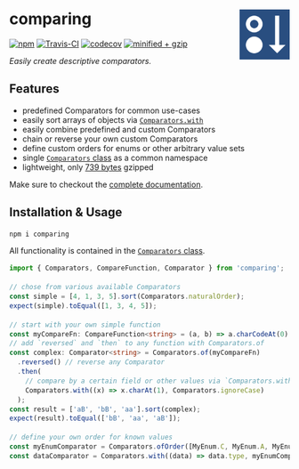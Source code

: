 # comparing <a href="https://www.github.com/JanMalch/comparing"><img src="https://raw.githubusercontent.com/JanMalch/comparing/master/.github/assets/logo.png" width="90" height="90" align="right"></a>

[![npm](https://badge.fury.io/js/comparing.svg)][npm-url]
[![Travis-CI](https://travis-ci.org/JanMalch/comparing.svg?branch=master)][build-url]
[![codecov](https://codecov.io/gh/JanMalch/comparing/branch/master/graph/badge.svg)][codecov-url]
[![minified + gzip](https://badgen.net/bundlephobia/minzip/comparing)][bundlephobia-url]

<i>Easily create descriptive comparators.</i>

## Features

- predefined Comparators for common use-cases
- easily sort arrays of objects via [`Comparators.with`](http://janmalch.github.io/comparing/classes/comparators.html#with)
- easily combine predefined and custom Comparators
- chain or reverse your own custom Comparators
- define custom orders for enums or other arbitrary value sets
- single [`Comparators` class](http://janmalch.github.io/comparing/classes/comparators.html#bylength) as a common namespace
- lightweight, only [739 bytes](https://bundlephobia.com/result?p=comparing) gzipped

Make sure to checkout the [complete documentation][docs-url].

## Installation & Usage

```bash
npm i comparing
```

All functionality is contained in the [`Comparators` class](http://janmalch.github.io/comparing/classes/comparators.html#bylength).

```typescript
import { Comparators, CompareFunction, Comparator } from 'comparing';

// chose from various available Comparators
const simple = [4, 1, 3, 5].sort(Comparators.naturalOrder);
expect(simple).toEqual([1, 3, 4, 5]);

// start with your own simple function
const myCompareFn: CompareFunction<string> = (a, b) => a.charCodeAt(0) - b.charCodeAt(0);
// add `reversed` and `then` to any function with Comparators.of
const complex: Comparator<string> = Comparators.of(myCompareFn)
  .reversed() // reverse any Comparator
  .then(
    // compare by a certain field or other values via `Comparators.with`
    Comparators.with((x) => x.charAt(1), Comparators.ignoreCase)
  );
const result = ['aB', 'bB', 'aa'].sort(complex);
expect(result).toEqual(['bB', 'aa', 'aB']);

// define your own order for known values
const myEnumComparator = Comparators.ofOrder([MyEnum.C, MyEnum.A, MyEnum.B]);
const dataComparator = Comparators.with((data) => data.type, myEnumComparator);
```

[docs-url]: https://janmalch.github.io/comparing/
[npm-url]: https://www.npmjs.com/package/comparing
[build-url]: https://travis-ci.org/JanMalch/comparing
[codecov-url]: https://codecov.io/gh/JanMalch/comparing
[bundlephobia-url]: https://bundlephobia.com/result?p=comparing
